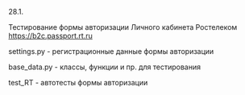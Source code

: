 28.1.

Тестирование формы авторизации Личного кабинета Ростелеком https://b2c.passport.rt.ru

settings.py - регистрационные данные формы авторизации

base_data.py - классы, функции и пр. для тестирования

test_RT - автотесты формы авторизации

